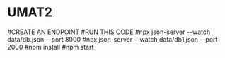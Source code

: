 
# UMAT2

#CREATE AN ENDPOINT 
#RUN THIS CODE
#npx json-server --watch data/db.json --port 8000
#npx json-server --watch data/db1.json --port 2000
#npm install
#npm start

